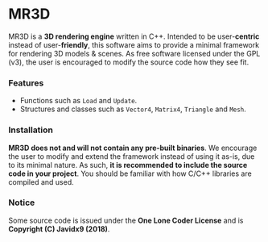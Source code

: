 # MR3D

MR3D is a **3D rendering engine** written in C++. Intended to be user-**centric** instead of user-**friendly**, this software aims to provide a minimal framework for rendering 3D models & scenes. As free software licensed under the GPL (v3), the user is encouraged to modify the source code how they see fit.

### Features
* Functions such as `Load` and `Update`.
* Structures and classes such as `Vector4`, `Matrix4`, `Triangle` and `Mesh`.

### Installation
**MR3D does not and will not contain any pre-built binaries**. We encourage the user to modify and extend the framework instead of using it as-is, due to its minimal nature. As such, **it is recommended to include the source code in your project**. You should be familiar with how C/C++ libraries are compiled and used.

### Notice

Some source code is issued under the **One Lone Coder License** and is **Copyright (C) Javidx9 (2018)**.
